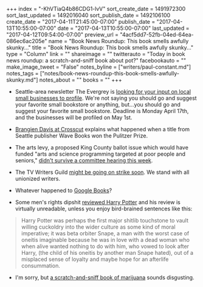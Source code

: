 +++
index = "-KhVTiaQ4b86CDG1-lvV"
sort_create_date = 1491972300
sort_last_updated = 1492016040
sort_publish_date = 1492106100
create_date = "2017-04-11T21:45:00-07:00"
publish_date = "2017-04-13T10:55:00-07:00"
date = "2017-04-13T10:55:00-07:00"
last_updated = "2017-04-12T09:54:00-07:00"
preview_url = "4acf5dd7-52fb-04ed-64ea-086ec6ac205e"
name = "Book News Roundup: This book smells awfully skunky..."
title = "Book News Roundup: This book smells awfully skunky..."
type = "Column"
link = ""
shareimage = ""
twitterauto = "Today in book news roundup: a scratch-and-sniff book about pot?"
facebookauto = ""
make_image_tweet = "False"
notes_byline = ["writers/paul-constant.md"]
notes_tags = ["notes/book-news-roundup-this-book-smells-awfully-skunky.md"]
notes_about = ""
books = ""
+++
* Seattle-area newsletter The Evergrey is [looking for your input on local small businesses to profile](https://theevergrey.com/tell-us-the-seattle-small-business-you-cant-live-without/). We're not saying you should go and suggest your favorite small bookstore or anything, but...you should go and suggest your favorite small bookstore. Deadline is Monday April 17th, and the businesses will be profiled on May 1st.

* [Brangien Davis at Crosscut](http://crosscut.com/2017/04/wave-books-seattle-wins-pulitizer-prize/) explains what happened when a title from Seattle publisher Wave Books won the Pulitzer Prize.

* The arts levy, a proposed King County ballot issue which would have funded "arts and science programming targeted at poor people and seniors," [didn't survive a committee hearing this week](http://www.seattleweekly.com/news/proposed-county-sales-tax-to-fund-arts-dies-in-committee/).

* The TV Writers Guild [might be going on strike soon](https://electricliterature.com/is-the-writers-guild-going-on-strike-fd93ead3b7ff). We stand with all unionized writers.

* Whatever happened to [Google Books](https://backchannel.com/how-google-book-search-got-lost-c2d2cf77121d)?

* Some men's rights dipshit [reviewed Harry Potter](http://www.wehuntedthemammoth.com/2017/04/11/harry-potter-pushes-willing-cuckoldry-as-a-moral-imperative-weirdo-nazoid-pickup-artist-explains/) and his review is virtually unreadable, unless you enjoy bird-brained sentences like this: 

<blockquote>Harry Potter was perhaps the first major shitlib touchstone to vault willing cuckoldry into the wider culture as some kind of moral imperative; it was beta orbiter Snape, a man with the worst case of oneitis imaginable because he was in love with a dead woman who when alive wanted nothing to do with him, who vowed to look after Harry, (the child of his oneitis by another man Snape hated), out of a misplaced sense of loyalty and maybe hope for an afterlife consummation.</blockquote>

* I'm sorry, but [a scratch-and-sniff book of marijuana](http://herald-review.com/entertainment/books-and-literature/scratch-and-sniff-book-on-pot-offers-education-with-a/article_87d9115a-5844-583f-a9f2-d436c95eca2d.html) sounds disgusting.